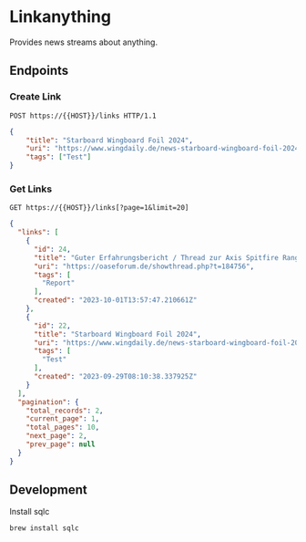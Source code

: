 # Linkanything

Provides news streams about anything.

## Endpoints

### Create Link
```
POST https://{{HOST}}/links HTTP/1.1
```

```json
{
    "title": "Starboard Wingboard Foil 2024",
    "uri": "https://www.wingdaily.de/news-starboard-wingboard-foil-2024-20230928.htm",
    "tags": ["Test"]
}
```

### Get Links
```
GET https://{{HOST}}/links[?page=1&limit=20]
```
```json
{
  "links": [
    {
      "id": 24,
      "title": "Guter Erfahrungsbericht / Thread zur Axis Spitfire Range",
      "uri": "https://oaseforum.de/showthread.php?t=184756",
      "tags": [
        "Report"
      ],
      "created": "2023-10-01T13:57:47.210661Z"
    },
    {
      "id": 22,
      "title": "Starboard Wingboard Foil 2024",
      "uri": "https://www.wingdaily.de/news-starboard-wingboard-foil-2024-20230928.htm",
      "tags": [
        "Test"
      ],
      "created": "2023-09-29T08:10:38.337925Z"
    }
  ],
  "pagination": {
    "total_records": 2,
    "current_page": 1,
    "total_pages": 10,
    "next_page": 2,
    "prev_page": null
  }
}
```

## Development

Install sqlc

```
brew install sqlc
```